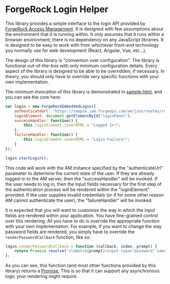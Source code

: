 # ForgeRock Login Helper

This library provides a simple interface to the login API provided by [ForgeRock Access Management](https://www.forgerock.com/platform/access-management). It is designed with few assumptions about the environment that it is running within. It only assumes that it runs within a browser environment; there is no dependency on any JavaScript libraries. It is designed to be easy to work with from whichever front-end technology you normally use for web development (React, Angular, Vue, etc...).

The design of this library is "convention over configuration". The library is functional out-of-the-box with only minimum configuration details. Every aspect of the library is designed to be able to be overridden, if necessary. In theory, you should only have to override very specific functions with your own implementation.

The minimum invocation of this library is demonstrated in [sample.html](./sample.html), and you can see the core here:

```javascript
var login = new ForgeRockEmbeddedLogin({
    authenticateUrl: "https://sample.iam.forgeops.com/am/json/realms/root/authenticate",
    loginElement: document.getElementById("loginPanel"),
    successHandler: function() {
        this.loginElement.innerHTML = "Logged In!";
    },
    failureHandler: function() {
        this.loginElement.innerHTML = "Login Failure!";
    }
});

login.startLogin();
```

This code will work with the AM instance specified by the "authenticateUrl" parameter to determine the current state of the user. If they are already logged-in to the AM server, then the "successHandler" will be invoked. If the user needs to log in, then the input fields necessary for the first step of the authentication process will be rendered within the "loginElement" provided. If the user supplies invalid credentials (or if for some other reason AM cannot authenticate the user), the "failureHandler" will be invoked.

It is expected that you will want to customize the way in which the input fields are rendered within your application. You have fine-grained control over this rendering. All you have to do is override the appropriate function with your own implementation. For example, if you want to change the way password fields are rendered, you simply have to override the `renderPasswordCallback` function, like so:

```javascript
login.renderPasswordCallback = function (callback, index, prompt) {
    return Promise.resolve(`<label>${prompt}<input type="password" name="callback_${index}" value="${callback.input[0].value}"></label>`);
};
```

As you can see, this function (and most other functions provided by this library) returns a [Promise](https://developer.mozilla.org/en-US/docs/Web/JavaScript/Reference/Global_Objects/Promise); This is so that it can support any asynchronous logic your rendering might require.
